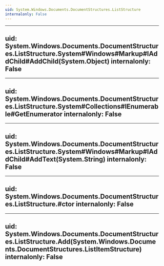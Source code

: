 ```yaml
---
uid: System.Windows.Documents.DocumentStructures.ListStructure
internalonly: False
---
```


---
uid: System.Windows.Documents.DocumentStructures.ListStructure.System#Windows#Markup#IAddChild#AddChild(System.Object)
internalonly: False
---

---
uid: System.Windows.Documents.DocumentStructures.ListStructure.System#Collections#IEnumerable#GetEnumerator
internalonly: False
---

---
uid: System.Windows.Documents.DocumentStructures.ListStructure.System#Windows#Markup#IAddChild#AddText(System.String)
internalonly: False
---

---
uid: System.Windows.Documents.DocumentStructures.ListStructure.#ctor
internalonly: False
---

---
uid: System.Windows.Documents.DocumentStructures.ListStructure.Add(System.Windows.Documents.DocumentStructures.ListItemStructure)
internalonly: False
---
